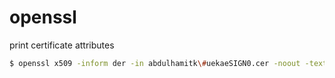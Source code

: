 # openssl 

print certificate attributes

```sh
$ openssl x509 -inform der -in abdulhamitk\#uekaeSIGN0.cer -noout -text
```
